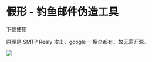# 假形 - 钓鱼邮件伪造工具

[下载使用](https://github.com/1y0n/SMTP_Realy_Phishing/releases)

原理是 SMTP Realy 攻击，google 一搜全都有，故无需开源。

![](https://sec-note.oss-cn-beijing.aliyuncs.com/img/20200424134408.png)
